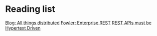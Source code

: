 # Reading list

[Blog: All things distributed](http://www.allthingsdistributed.com/)
[Fowler: Enterprise REST](http://martinfowler.com/articles/enterpriseREST.html)
[REST APIs must be Hypertext Driven](http://roy.gbiv.com/untangled/2008/rest-apis-must-be-hypertext-driven)

